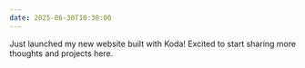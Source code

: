 ```yaml
---
date: 2025-06-30T10:30:00
---
```


Just launched my new website built with Koda! Excited to start sharing more thoughts and projects here.
